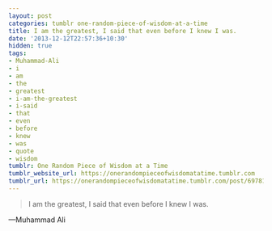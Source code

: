 ```yaml
---
layout: post
categories: tumblr one-random-piece-of-wisdom-at-a-time
title: I am the greatest, I said that even before I knew I was.
date: '2013-12-12T22:57:36+10:30'
hidden: true
tags:
- Muhammad-Ali
- i
- am
- the
- greatest
- i-am-the-greatest
- i-said
- that
- even
- before
- knew
- was
- quote
- wisdom
tumblr: One Random Piece of Wisdom at a Time
tumblr_website_url: https://onerandompieceofwisdomatatime.tumblr.com
tumblr_url: https://onerandompieceofwisdomatatime.tumblr.com/post/69781368575/i-am-the-greatest-i-said-that-even-before-i-knew
---
```

> I am the greatest, I said that even before I knew I was.

—Muhammad Ali
